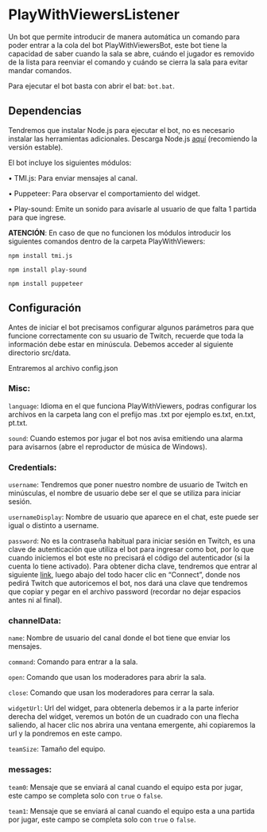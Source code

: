 # PlayWithViewersListener
Un bot que permite introducir de manera automática un comando para poder entrar a la cola del bot PlayWithViewersBot, este bot tiene la capacidad de saber cuando la sala se abre, cuándo el jugador es removido de la lista para reenviar el comando y cuándo se cierra la sala para evitar mandar comandos.

Para ejecutar el bot basta con abrir el bat: `bot.bat`.

## Dependencias

Tendremos que instalar Node.js para ejecutar el bot, no es necesario instalar las herramientas adicionales. Descarga Node.js [aquí](https://nodejs.org/es) (recomiendo la versión estable).

El bot incluye los siguientes módulos:

•	TMI.js: Para enviar mensajes al canal.

•	Puppeteer: Para observar el comportamiento del widget.

•	Play-sound: Emite un sonido para avisarle al usuario de que falta 1 partida para que ingrese.

**ATENCIÓN**: En caso de que no funcionen los módulos introducir los siguientes comandos dentro de la carpeta PlayWithViewers:

`npm install tmi.js`

`npm install play-sound`

`npm install puppeteer`

## Configuración
Antes de iniciar el bot precisamos configurar algunos parámetros para que funcione correctamente con su usuario de Twitch, recuerde que toda la información debe estar en minúscula. Debemos acceder al siguiente directorio src/data.

Entraremos al archivo config.json

### Misc:

`language`: Idioma en el que funciona PlayWithViewers, podras configurar los archivos en la carpeta lang con el prefijo mas .txt por ejemplo es.txt, en.txt, pt.txt.

`sound`: Cuando estemos por jugar el bot nos avisa emitiendo una alarma para avisarnos (abre el reproductor de música de Windows).

### Credentials:

`username`: Tendremos que poner nuestro nombre de usuario de Twitch en minúsculas, el nombre de usuario debe ser el que se utiliza para iniciar sesión.

`usernameDisplay`: Nombre de usuario que aparece en el chat, este puede ser igual o distinto a username. 

`password`: No es la contraseña habitual para iniciar sesión en Twitch, es una clave de autenticación que utiliza el bot para ingresar como bot, por lo que cuando iniciemos el bot este no precisará el código del autenticador (si la cuenta lo tiene activado).
Para obtener dicha clave, tendremos que entrar al siguiente [link](https://twitchapps.com/tmi/), luego abajo del todo hacer clic en “Connect”, donde nos pedirá Twitch que autoricemos el bot, nos dará una clave que tendremos que copiar y pegar en el archivo password (recordar no dejar espacios antes ni al final).

### channelData:

`name`: Nombre de usuario del canal donde el bot tiene que enviar los mensajes.

`command`: Comando para entrar a la sala.

`open`: Comando que usan los moderadores para abrir la sala.

`close`: Comando que usan los moderadores para cerrar la sala.

`widgetUrl`: Url del widget, para obtenerla debemos ir a la parte inferior derecha del widget, veremos un botón de un cuadrado con una flecha saliendo, al hacer clic nos abrira una ventana emergente, ahi copiaremos la url y la pondremos en este campo.

`teamSize`: Tamaño del equipo.

### messages:

`team0`: Mensaje que se enviará al canal cuando el equipo esta por jugar, este campo se completa solo con `true` o `false`.

`team1`: Mensaje que se enviará al canal cuando el equipo esta a una partida por jugar, este campo se completa solo con `true` o `false`.
